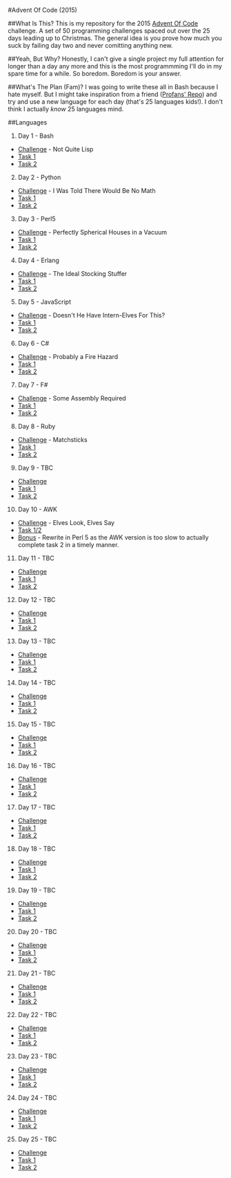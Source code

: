 #Advent Of Code (2015)

##What Is This?
This is my repository for the 2015 [Advent Of Code](http://adventofcode.com/) challenge. A set of 50 programming challenges spaced out over the 25 days leading up to Christmas. The general idea is you prove how much you suck by failing day two and never comitting anything new.

##Yeah, But Why?
Honestly, I can't give a single project my full attention for longer than a day any more and this is the most programmming I'll do in my spare time for a while. So boredom. Boredom is your answer.

##What's The Plan (Fam)?
I was going to write these all in Bash because I hate myself. But I might take inspiration from a friend ([Profans' 
Repo](https://github.com/profan/advent-of-code-2015/)) and try and use a new language for each day (that's 25 languages kids!). I don't think I actually *know* 25 languages mind.

##Languages
1. Day 1 - Bash
  * [Challenge](http://adventofcode.com/day/1) - Not Quite Lisp
  * [Task 1](https://github.com/hexpunK/adventcode-2015/blob/master/day1/test-1.sh)
  * [Task 2](https://github.com/hexpunK/adventcode-2015/blob/master/day1/test-2.sh)
2. Day 2 - Python
  * [Challenge](http://adventofcode.com/day/2) - I Was Told There Would Be No Math
  * [Task 1](https://github.com/hexpunK/adventcode-2015/blob/master/day2/task-1.py)
  * [Task 2](https://github.com/hexpunK/adventcode-2015/blob/master/day2/task-2.py)
3. Day 3 - Perl5
  * [Challenge](http://adventofcode.com/day/3) - Perfectly Spherical Houses in a Vacuum
  * [Task 1](https://github.com/hexpunK/adventcode-2015/blob/master/day3/task-1.pl)
  * [Task 2](https://github.com/hexpunK/adventcode-2015/blob/master/day3/task-2.pl)
4. Day 4 - Erlang
  * [Challenge](http://adventofcode.com/day/4) - The Ideal Stocking Stuffer
  * [Task 1](https://github.com/hexpunK/adventcode-2015/blob/master/day4/task-1.erl)
  * [Task 2](https://github.com/hexpunK/adventcode-2015/blob/master/day4/task-2.erl)
5. Day 5 - JavaScript 
  * [Challenge](http://adventofcode.com/day/5) - Doesn't He Have Intern-Elves For This?
  * [Task 1](https://github.com/hexpunK/adventcode-2015/blob/master/day5/task-1.js)
  * [Task 2](https://github.com/hexpunK/adventcode-2015/blob/master/day5/task-2.js)
6. Day 6 - C#
  * [Challenge](http://adventofcode.com/day/6) - Probably a Fire Hazard
  * [Task 1](https://github.com/hexpunK/adventcode-2015/blob/master/day6/task-1/Program.cs)
  * [Task 2](https://github.com/hexpunK/adventcode-2015/blob/master/day6/task-2/Program.cs)
7. Day 7 - F#
  * [Challenge](http://adventofcode.com/day/7) - Some Assembly Required
  * [Task 1](https://github.com/hexpunK/adventcode-2015/blob/master/day7/task-1.fsx)
  * [Task 2](https://github.com/hexpunK/adventcode-2015/blob/master/day7/task-2.fsx)
8. Day 8 - Ruby
  * [Challenge](http://adventofcode.com/day/9) - Matchsticks
  * [Task 1](https://github.com/hexpunK/adventcode-2015/blob/master/day8/task-1.rb)
  * [Task 2](https://github.com/hexpunK/adventcode-2015/blob/master/day8/task-2.rb)
9. Day 9 - TBC
  * [Challenge](#)
  * [Task 1](#)
  * [Task 2](#)
10. Day 10 - AWK
  * [Challenge](http://adventofcode.com/day/10) - Elves Look, Elves Say
  * [Task 1/2](https://github.com/hexpunK/adventcode-2015/blob/master/day10/task.awk)
  * [Bonus](https://github.com/hexpunK/adventcode-2015/blob/master/day10/task.pl) - Rewrite in Perl 5 as the AWK version is too slow to actually 
complete 
task 2 in a timely manner.
11. Day 11 - TBC
  * [Challenge](#)
  * [Task 1](#)
  * [Task 2](#)
12. Day 12 - TBC
  * [Challenge](#)
  * [Task 1](#)
  * [Task 2](#)
13. Day 13 - TBC
  * [Challenge](#)
  * [Task 1](#)
  * [Task 2](#)
14. Day 14 - TBC
  * [Challenge](#)
  * [Task 1](#)
  * [Task 2](#)
15. Day 15 - TBC
  * [Challenge](#)
  * [Task 1](#)
  * [Task 2](#)
16. Day 16 - TBC
  * [Challenge](#)
  * [Task 1](#)
  * [Task 2](#)
17. Day 17 - TBC
  * [Challenge](#)
  * [Task 1](#)
  * [Task 2](#)
18. Day 18 - TBC
  * [Challenge](#)
  * [Task 1](#)
  * [Task 2](#)
19. Day 19 - TBC
  * [Challenge](#)
  * [Task 1](#)
  * [Task 2](#)
20. Day 20 - TBC
  * [Challenge](#)
  * [Task 1](#)
  * [Task 2](#)
21. Day 21 - TBC
  * [Challenge](#)
  * [Task 1](#)
  * [Task 2](#)
22. Day 22 - TBC
  * [Challenge](#)
  * [Task 1](#)
  * [Task 2](#)
23. Day 23 - TBC
  * [Challenge](#)
  * [Task 1](#)
  * [Task 2](#)
24. Day 24 - TBC
  * [Challenge](#)
  * [Task 1](#)
  * [Task 2](#)
25. Day 25 - TBC
  * [Challenge](#)
  * [Task 1](#)
  * [Task 2](#)
